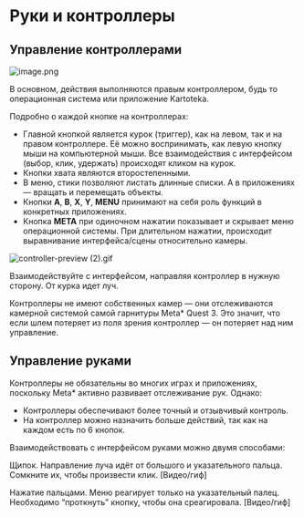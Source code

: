 # Руки и контроллеры

## Управление контроллерами

![image.png](image.png)

В основном, действия выполняются правым контроллером, будь то операционная система или приложение Kartoteka. 

Подробно о каждой кнопке на контроллерах:

- Главной кнопкой является курок (триггер), как на левом, так и на правом контроллере. Её можно воспринимать, как левую кнопку мыши на компьютерной мыши. Все взаимодействия с интерфейсом (выбор, клик, удержать) происходят кликом на курок.
- Кнопки хвата являются второстепенными.
- В меню, стики позволяют листать длинные списки. А в приложениях — вращать и перемещать объекты.
- Кнопки **A**, **B**, **X**, **Y**, **MENU** принимают на себя роль функций в конкретных приложениях.
- Кнопка **META** при одиночном нажатии показывает и скрывает меню операционной системы. При длительном нажатии, происходит выравнивание интерфейса/сцены относительно камеры.

![controller-preview (2).gif](controller-preview_(2).gif)

Взаимодействуйте с интерфейсом, направляя контроллер в нужную сторону. От курка идет луч.

Контроллеры не имеют собственных камер — они отслеживаются камерной системой самой гарнитуры Meta* Quest 3. Это значит, что если шлем потеряет из поля зрения контроллер — он потеряет над ним управление.

## Управление руками

Контроллеры не обязательны во многих играх и приложениях, поскольку Meta* активно развивает отслеживание рук. Однако:

- Контроллеры обеспечивают более точный и отзывчивый контроль.
- На контроллер можно назначить больше действий, так как на каждом есть по 6 кнопок.

Взаимодействовать с интерфейсом руками можно двумя способами:

Щипок. Направление луча идёт от большого и указательного пальца. Сомкните их, чтобы произвести клик. [Видео/гиф]

Нажатие пальцами. Меню реагирует только на указательный палец. Необходимо “проткнуть” кнопку, чтобы она среагировала. [Видео/гиф]